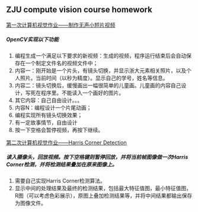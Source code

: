 ## ZJU compute vision course homework
[第一次计算机视觉作业——制作无声小短片视频](#https://github.com/SupstarZh/CV_homework/tree/main/CVhomework_1)
  
##### OpenCV实现以下功能
1. 编程生成一个满足以下要求的新视频：生成的视频，程序运行结束后会自动保存在一个制定文件名的视频文件中；
2. 内容一：刚开始是一个片头，有镜头切换，并显示浙大元素相关照片，以及个人照片。当前时间（以秒为精度）。显示自己的学号，姓名等信息。
3. 内容二：镜头切换后，缓慢画出一幅很简单的儿童画。儿童画的内容自己设计，写死在程序里。不能读入一个画好的图片。
4. 其它内容：自己自由设计。。。
5. 内容N：编程设计一个片尾动画；
6. 编程实现所有镜头切换效果；
7. 有一定故事情节，自由设计
8. 按一下空格会暂停视频，再按下继续。

[第二次计算机视觉作业——Harris Corner Detection](#https://github.com/SupstarZh/CV_homework/tree/main/CVhomework_2)

##### 读入摄像头，回放视频。按下空格键则暂停回放，并将当前帧图像做一次Harris Corner检测，并将检测结果叠加在原来图像上。
1. 需要自己实现Harris Corner检测算法。
2. 显示中间的处理结果及最终的检测结果，包括最大特征值图，最小特征值图，R图（可以考虑色彩展示），原图上叠加检测结果等，并将中间结果都输出保存为图像文件。